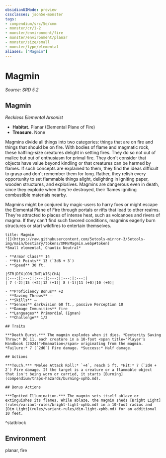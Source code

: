 ```yaml
---
obsidianUIMode: preview
cssclasses: json5e-monster
tags:
- compendium/src/5e/xmm
- monster/cr/1-2
- monster/environment/fire
- monster/environment/planar
- monster/size/small
- monster/type/elemental
aliases: ["Magmin"]
---
```

# Magmin
*Source: SRD 5.2*  

## Magmin

*Reckless Elemental Arsonist*

- **Habitat.** Planar (Elemental Plane of Fire)  
- **Treasure.** None  

Magmins divide all things into two categories: things that are on fire and things that should be on fire. With bodies of flame and magmatic rock, these halfling-size creatures delight in setting fires. They do so not out of malice but out of enthusiasm for primal fire. They don't consider that objects have value beyond kindling or that creatures can be harmed by flames. If such concepts are explained to them, they find the ideas difficult to grasp and don't remember them for long. Rather, they relish every opportunity to set flammable things alight, delighting in igniting paper, wooden structures, and explosives. Magmins are dangerous even in death, since they explode when they're destroyed, their flames igniting combustible materials nearby.

Magmins might be conjured by magic-users to harry foes or might escape the Elemental Plane of Fire through portals or rifts that lead to other realms. They're attracted to places of intense heat, such as volcanoes and rivers of magma. If they can't find such favored conditions, magmins eagerly burn structures or start wildfires to entertain themselves.

```ad-statblock
title: Magmin
![](https://raw.githubusercontent.com/5etools-mirror-3/5etools-img/main/bestiary/tokens/XMM/Magmin.webp#token)
*Small elemental, Chaotic Neutral*

- **Armor Class** 14
- **Hit Points** 13 (`3d6 + 3`)
- **Speed** 30 ft.

|STR|DEX|CON|INT|WIS|CHA|
|:---:|:---:|:---:|:---:|:---:|:---:|
| 7 (-2)|15 (+2)|12 (+1)| 8 (-1)|11 (+0)|10 (+0)|

- **Proficiency Bonus** +2
- **Saving Throws** ⏤
- **Skills** ⏤
- **Senses** darkvision 60 ft., passive Perception 10
- **Damage Immunities** fire
- **Languages** Primordial (Ignan)
- **Challenge** 1/2

## Traits

***Death Burst.*** The magmin explodes when it dies. *Dexterity Saving Throw:* DC 11, each creature in a 10-foot <span title="Player's Handbook (2024)">Emanation</span> originating from the magmin. *Failure:* 7 (`2d6`) Fire damage. *Success:* Half damage.

## Actions

***Touch.*** *Melee Attack Roll:* `+4`, reach 5 ft. *Hit:* 7 (`2d4 + 2`) Fire damage. If the target is a creature or a flammable object that isn't being worn or carried, it starts [Burning](compendium/traps-hazards/burning-xphb.md).

## Bonus Actions

***Ignited Illumination.*** The magmin sets itself ablaze or extinguishes its flames. While ablaze, the magmin sheds [Bright Light](rules/variant-rules/bright-light-xphb.md) in a 10-foot radius and [Dim Light](rules/variant-rules/dim-light-xphb.md) for an additional 10 feet.
```
^statblock

## Environment

planar, fire